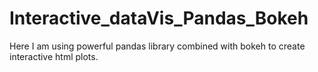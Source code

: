 # Interactive_dataVis_Pandas_Bokeh
Here I am using powerful pandas library combined with bokeh to create interactive html plots.
